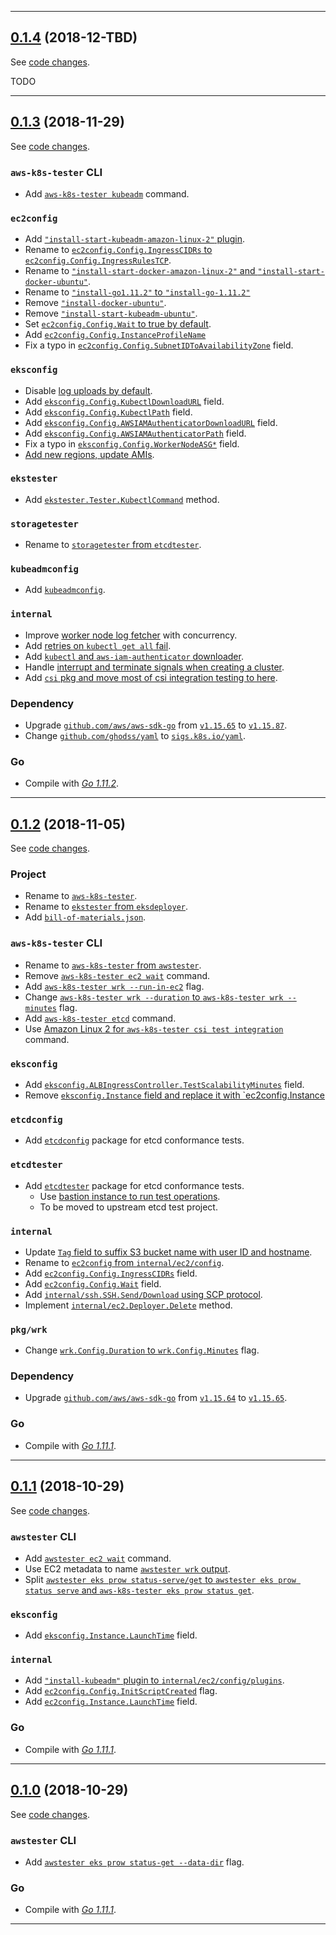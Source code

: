 
<hr>


## [0.1.4](https://github.com/aws/aws-k8s-tester/releases/tag/0.1.4) (2018-12-TBD)

See [code changes](https://github.com/aws/aws-k8s-tester/compare/0.1.3...0.1.4).

TODO


<hr>


## [0.1.3](https://github.com/aws/aws-k8s-tester/releases/tag/0.1.3) (2018-11-29)

See [code changes](https://github.com/aws/aws-k8s-tester/compare/0.1.2...0.1.3).

### `aws-k8s-tester` CLI

- Add [`aws-k8s-tester kubeadm`](https://github.com/aws/aws-k8s-tester/commit/7339ba312212eff2afed720be0e8b0484f50c7bc) command.

### `ec2config`

- Add [`"install-start-kubeadm-amazon-linux-2"` plugin](https://github.com/aws/aws-k8s-tester/commit/fe378db6e272ce37430d07dfddfa84d7c0d1199b).
- Rename to [`ec2config.Config.IngressCIDRs` to `ec2config.Config.IngressRulesTCP`](https://github.com/aws/aws-k8s-tester/commit/a5b1b1479c895e59496bd240990dcc9bfd7924a1).
- Rename to [`"install-start-docker-amazon-linux-2"` and `"install-start-docker-ubuntu"`](https://github.com/aws/aws-k8s-tester/commit/fe378db6e272ce37430d07dfddfa84d7c0d1199b).
- Rename to [`"install-go1.11.2"` to `"install-go-1.11.2"`](https://github.com/aws/aws-k8s-tester/commit/2a9ae7cd967dbd9e67c899de81c05f64ae634db9)
- Remove [`"install-docker-ubuntu"`](https://github.com/aws/aws-k8s-tester/commit/fe378db6e272ce37430d07dfddfa84d7c0d1199b).
- Remove [`"install-start-kubeadm-ubuntu"`](https://github.com/aws/aws-k8s-tester/commit/fe378db6e272ce37430d07dfddfa84d7c0d1199b).
- Set [`ec2config.Config.Wait` to true by default](https://github.com/aws/aws-k8s-tester/commit/fe378db6e272ce37430d07dfddfa84d7c0d1199b).
- Add [`ec2config.Config.InstanceProfileName`](https://github.com/aws/aws-k8s-tester/pull/15/commits/2f7f19c775faea8b6244b8e579716b6bea297f3c)
- Fix a typo in [`ec2config.Config.SubnetIDToAvailabilityZone`](https://github.com/aws/aws-k8s-tester/pull/15/commits/06269a8c296fd28aacd80588982b787f62c0a14d) field.

### `eksconfig`

- Disable [log uploads by default](https://github.com/aws/aws-k8s-tester/commit/cebd3bb6ac5a0d94076c53eb25d8597631fc5c43).
- Add [`eksconfig.Config.KubectlDownloadURL`](https://github.com/aws/aws-k8s-tester/commit/3b8704fcf0c15229fc3480caca41b4ddec1497a1) field.
- Add [`eksconfig.Config.KubectlPath`](https://github.com/aws/aws-k8s-tester/commit/c5826538bac54764c5368f86b85ab46fcf4c54a5) field.
- Add [`eksconfig.Config.AWSIAMAuthenticatorDownloadURL`](https://github.com/aws/aws-k8s-tester/commit/3b8704fcf0c15229fc3480caca41b4ddec1497a1) field.
- Add [`eksconfig.Config.AWSIAMAuthenticatorPath`](https://github.com/aws/aws-k8s-tester/commit/c5826538bac54764c5368f86b85ab46fcf4c54a5) field.
- Fix a typo in [`eksconfig.Config.WorkerNodeASG*`](https://github.com/aws/aws-k8s-tester/commit/e2ed8f45da472660f20743701b266fa79b5611d8) field.
- [Add new regions, update AMIs](https://github.com/aws/aws-k8s-tester/commit/017b53add758cb6ad8e74eda69bb09bc80c76faa).

### `ekstester`

- Add [`ekstester.Tester.KubectlCommand`](https://github.com/aws/aws-k8s-tester/commit/8608df45d6e6cb07c06cd84504a1ae52fb08a1f6) method.

### `storagetester`

- Rename to [`storagetester` from `etcdtester`](https://github.com/aws/aws-k8s-tester/commit/81f38f66690f6f0616b809c4fe8e1860d78b4346).

### `kubeadmconfig`

- Add [`kubeadmconfig`](https://github.com/aws/aws-k8s-tester/commit/857de963f493202b1b89d4d7c26e01c7cc304da0).

### `internal`

- Improve [worker node log fetcher](https://github.com/aws/aws-k8s-tester/pull/10) with concurrency.
- Add [retries on `kubectl get all` fail](https://github.com/aws/aws-k8s-tester/pull/8).
- Add [`kubectl` and `aws-iam-authenticator` downloader](https://github.com/aws/aws-k8s-tester/commit/3b8704fcf0c15229fc3480caca41b4ddec1497a1).
- Handle [interrupt and terminate signals when creating a cluster](https://github.com/aws/aws-k8s-tester/pull/14).
- Add [`csi` pkg and move most of csi integration testing to here](https://github.com/aws/aws-k8s-tester/pull/13).

### Dependency

- Upgrade [`github.com/aws/aws-sdk-go`](https://github.com/aws/aws-sdk-go/releases) from [`v1.15.65`](https://github.com/aws/aws-sdk-go/releases/tag/v1.15.65) to [`v1.15.87`](https://github.com/aws/aws-sdk-go/releases/tag/v1.15.87).
- Change [`github.com/ghodss/yaml`](https://github.com/ghodss/yaml/releases) to [`sigs.k8s.io/yaml`](https://github.com/kubernetes-sigs/yaml).

### Go

- Compile with [*Go 1.11.2*](https://golang.org/doc/devel/release.html#go1.11).


<hr>


## [0.1.2](https://github.com/aws/aws-k8s-tester/releases/tag/0.1.2) (2018-11-05)

See [code changes](https://github.com/aws/aws-k8s-tester/compare/0.1.1...0.1.2).

### Project

- Rename to [`aws-k8s-tester`](https://github.com/aws/aws-k8s-tester/commit/1512e69443705eafe0ad5b4440e325d2f374cf73).
- Rename to [`ekstester` from `eksdeployer`](https://github.com/aws/aws-k8s-tester/commit/e56f2bd4554ebe26421c896d6b3ae2993d19e6ac).
- Add [`bill-of-materials.json`](https://github.com/aws/aws-k8s-tester/pull/7).

### `aws-k8s-tester` CLI

- Rename to [`aws-k8s-tester` from `awstester`](https://github.com/aws/aws-k8s-tester/commit/1512e69443705eafe0ad5b4440e325d2f374cf73).
- Remove [`aws-k8s-tester ec2 wait`](https://github.com/aws/aws-k8s-tester/commit/36a74c699819d92abdf7f89028ea95b54f19fc98) command.
- Add [`aws-k8s-tester wrk --run-in-ec2`](https://github.com/aws/aws-k8s-tester/commit/3f62032c0fe5aecda5f69a64fe528d46807cb5a5) flag.
- Change [`aws-k8s-tester wrk --duration` to `aws-k8s-tester wrk --minutes`](https://github.com/aws/aws-k8s-tester/commit/8c04dd324ae1e8c915779af4f8c0e8f5b3ca3ecc) flag.
- Add [`aws-k8s-tester etcd`](https://github.com/aws/aws-k8s-tester/commit/3af0d30bc9b85ca800122ff732502d9f820249bb) command.
- Use [Amazon Linux 2 for `aws-k8s-tester csi test integration`](https://github.com/aws/aws-k8s-tester/commit/88a90939d1fc4f798e3ff2a35c10b2aa1b562c14) command.

### `eksconfig`

- Add [`eksconfig.ALBIngressController.TestScalabilityMinutes`](https://github.com/aws/aws-k8s-tester/commit/10240a423f62e991bf4ef0f051f7a24d9340daf6gqq) field.
- Remove [`eksconfig.Instance` field and replace it with `ec2config.Instance](https://github.com/aws/aws-k8s-tester/commit/5156d0df502fe43a89b9c45fcfd3cecb96856d74)

### `etcdconfig`

- Add [`etcdconfig`](https://github.com/aws/aws-k8s-tester/pull/7) package for etcd conformance tests.

### `etcdtester`

- Add [`etcdtester`](https://github.com/aws/aws-k8s-tester/pull/7) package for etcd conformance tests.
  - Use [bastion instance to run test operations](https://github.com/aws/aws-k8s-tester/commit/8e7fd780a16433adce69c54c1d995a53a34d60e9).
  - To be moved to upstream etcd test project.

### `internal`

- Update [`Tag` field to suffix S3 bucket name with user ID and hostname](https://github.com/aws/aws-k8s-tester/commit/7bfdd6417bcb7128cc00ab1e7810a106bac94347).
- Rename to [`ec2config` from `internal/ec2/config`](https://github.com/aws/aws-k8s-tester/commit/f8b5d466966862658dff6bc254d7491ba2333aa6).
- Add [`ec2config.Config.IngressCIDRs`](https://github.com/aws/aws-k8s-tester/commit/8e7fd780a16433adce69c54c1d995a53a34d60e9) field.
- Add [`ec2config.Config.Wait`](https://github.com/aws/aws-k8s-tester/commit/6073c2de289e352c5454d4b17380022168bcbac6) field.
- Add [`internal/ssh.SSH.Send/Download` using SCP protocol](https://github.com/aws/aws-k8s-tester/commit/84e4363ad658cc6db8e0bf979f6f6bb841795eec).
- Implement [`internal/ec2.Deployer.Delete`](https://github.com/aws/aws-k8s-tester/commit/000d2292d6108e1ea46ce359f6ac9a08214b592f) method.

### `pkg/wrk`

- Change [`wrk.Config.Duration` to `wrk.Config.Minutes`](https://github.com/aws/aws-k8s-tester/commit/133f7945e297a01c367d021b924c7a04ff992a9e) flag.

### Dependency

- Upgrade [`github.com/aws/aws-sdk-go`](https://github.com/aws/aws-sdk-go/releases) from [`v1.15.64`](https://github.com/aws/aws-sdk-go/releases/tag/v1.15.64) to [`v1.15.65`](https://github.com/aws/aws-sdk-go/releases/tag/v1.15.65).

### Go

- Compile with [*Go 1.11.1*](https://golang.org/doc/devel/release.html#go1.11).


<hr>


## [0.1.1](https://github.com/aws/aws-k8s-tester/releases/tag/0.1.1) (2018-10-29)

See [code changes](https://github.com/aws/aws-k8s-tester/compare/0.1.0...0.1.1).

### `awstester` CLI

- Add [`awstester ec2 wait`](https://github.com/aws/aws-k8s-tester/commit/8f66f7413f8f32a8479888ba3ae53449e75d05cc) command.
- Use EC2 metadata to name [`awstester wrk` output](https://github.com/aws/aws-k8s-tester/commit/03ec0af6e12d4ca85e539905b7ec3da2729c1f3f).
- Split [`awstester eks prow status-serve/get` to `awstester eks prow status serve` and `aws-k8s-tester eks prow status get`](https://github.com/aws/aws-k8s-tester/commit/297bf2795c4bc62c55de121b47e0a1bb62ad6108).

### `eksconfig`

- Add [`eksconfig.Instance.LaunchTime`](https://github.com/aws/aws-k8s-tester/commit/d886cbeb0d7ea9b8e71f0b9bf57e04923985202d) field.

### `internal`

- Add [`"install-kubeadm"` plugin to `internal/ec2/config/plugins`](https://github.com/aws/aws-k8s-tester/commit/e103c1ca68742bb56a8c43d3508d0c09423bb6b5).
- Add [`ec2config.Config.InitScriptCreated`](https://github.com/aws/aws-k8s-tester/commit/793935db2418a7c960d89512372f534996adcb19) flag.
- Add [`ec2config.Instance.LaunchTime`](https://github.com/aws/aws-k8s-tester/commit/36fe5579ffb719d108272640c22f478127295dac) field.

### Go

- Compile with [*Go 1.11.1*](https://golang.org/doc/devel/release.html#go1.11).


<hr>


## [0.1.0](https://github.com/aws/aws-k8s-tester/releases/tag/0.1.0) (2018-10-29)

See [code changes](https://github.com/aws/aws-k8s-tester/compare/0.0.9...0.1.0).

### `awstester` CLI

- Add [`awstester eks prow status-get --data-dir`](https://github.com/aws/aws-k8s-tester/commit/034b9f6667b664368bace942b2e8f160c1eadf9f) flag.

### Go

- Compile with [*Go 1.11.1*](https://golang.org/doc/devel/release.html#go1.11).


<hr>

